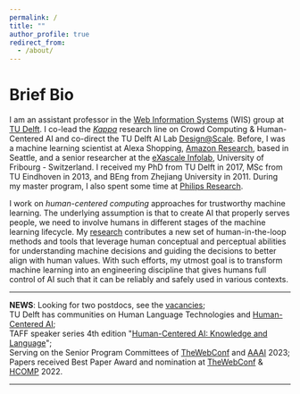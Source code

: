 ```yaml
---
permalink: /
title: ""
author_profile: true
redirect_from: 
  - /about/
---
```


# Brief Bio
<!--<img style="float: left;padding-right:3%" src="images/profile.jpg" width="35%">-->
I am an assistant professor in the [Web Information Systems](https://www.wis.ewi.tudelft.nl) (WIS) group at [TU Delft](https://www.tudelft.nl). I co-lead the [*Kappa*](https://www.wis.ewi.tudelft.nl/crowd-computing) research line on Crowd Computing & Human-Centered AI and co-direct the TU Delft AI Lab [Design@Scale](https://www.tudelft.nl/ai/design-at-scale-lab). Before, I was a machine learning scientist at Alexa Shopping, [Amazon Research](https://www.amazon.science), based in Seattle, and a senior researcher at the [eXascale Infolab](https://exascale.info), University of Fribourg - Switzerland. I received my PhD from TU Delft in 2017, MSc from TU Eindhoven in 2013, and BEng from Zhejiang University in 2011. During my master program, I also spent some time at [Philips Research](https://www.philips.com/a-w/research/home).

I work on *human-centered computing* approaches for trustworthy machine learning. The underlying assumption is that to create AI that properly serves people, we need to involve humans in different stages of the machine learning lifecycle. My [research](project) contributes a new set of human-in-the-loop methods and tools that leverage human conceptual and perceptual abilities for understanding machine decisions and guiding the decisions to better align with human values. With such efforts, my utmost goal is to transform machine learning into an engineering discipline that gives humans full control of AI such that it can be reliably and safely used in various contexts.

---
**NEWS**: 
Looking for two postdocs, see the [vacancies](https://www.wis.ewi.tudelft.nl/assets/files/DiSa%20Vacancy.pdf);<br> 
TU Delft has communities on Human Language Technologies and [Human-Centered AI](https://www.tudelft.nl/en/ai/research-innovation/our-research-themes/responsible-design-and-engineering-of-human-centered-ai-and-data-driven-systems);<br> 
TAFF speaker series 4th edition "[Human-Centered AI: Knowledge and Language](https://www.academicfringe.org/hcai-knowledge-and-language)";<br> 
Serving on the Senior Program Committees of [TheWebConf](https://www2023.thewebconf.org) and [AAAI](https://aaai.org/Conferences/AAAI-23/) 2023;<br> 
Papers received Best Paper Award and nomination at [TheWebConf](https://www2022.thewebconf.org) & [HCOMP](https://www.humancomputation.com/index.html) 2022.

---

<!-- My work has received the [Douglas Engelbart Best Paper Award](https://en.wikipedia.org/wiki/ACM_SIGWEB#Hypertext_Douglas_Engelbart_Best_Paper_Award) by [ACM SIGWEB](https://www.sigweb.org) and the Best Paper Award from the [Trust in Crowd Work workshop](https://trustincrowdwork.west.uni-koblenz.de/home.html) at [ACM WebSci](https://www.webscience.org).
-->
